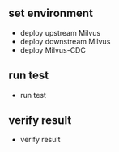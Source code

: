 

## set environment

* deploy upstream Milvus
* deploy downstream Milvus
* deploy Milvus-CDC

## run test

* run test

## verify result

* verify result

